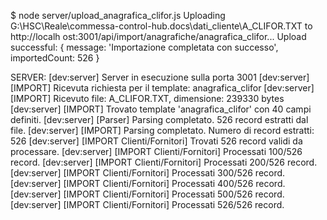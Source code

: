 $ node server/upload_anagrafica_clifor.js
Uploading G:\HSC\Reale\commessa-control-hub\.docs\dati_cliente\A_CLIFOR.TXT to http://localh
ost:3001/api/import/anagrafiche/anagrafica_clifor...
Upload successful: { message: 'Importazione completata con successo', importedCount: 526 }


SERVER:
[dev:server] Server in esecuzione sulla porta 3001
[dev:server] [IMPORT] Ricevuta richiesta per il template: anagrafica_clifor
[dev:server] [IMPORT] Ricevuto file: A_CLIFOR.TXT, dimensione: 239330 bytes
[dev:server] [IMPORT] Trovato template 'anagrafica_clifor' con 40 campi definiti.
[dev:server] [Parser] Parsing completato. 526 record estratti dal file.
[dev:server] [IMPORT] Parsing completato. Numero di record estratti: 526
[dev:server] [IMPORT Clienti/Fornitori] Trovati 526 record validi da processare.
[dev:server] [IMPORT Clienti/Fornitori] Processati 100/526 record.
[dev:server] [IMPORT Clienti/Fornitori] Processati 200/526 record.
[dev:server] [IMPORT Clienti/Fornitori] Processati 300/526 record.
[dev:server] [IMPORT Clienti/Fornitori] Processati 400/526 record.
[dev:server] [IMPORT Clienti/Fornitori] Processati 500/526 record.
[dev:server] [IMPORT Clienti/Fornitori] Processati 526/526 record.